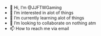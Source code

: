 - 👋 Hi, I’m @JJFTWGaming
- 👀 I’m interested in alot of things
- 🌱 I’m currently learning alot of things
- 💞️ I’m looking to collaborate on nothing atm
- 📫 How to reach me via email

<!---
JJFTWGaming/JJFTWGaming is a ✨ special ✨ repository because its `README.md` (this file) appears on your GitHub profile.
You can click the Preview link to take a look at your changes.
--->
